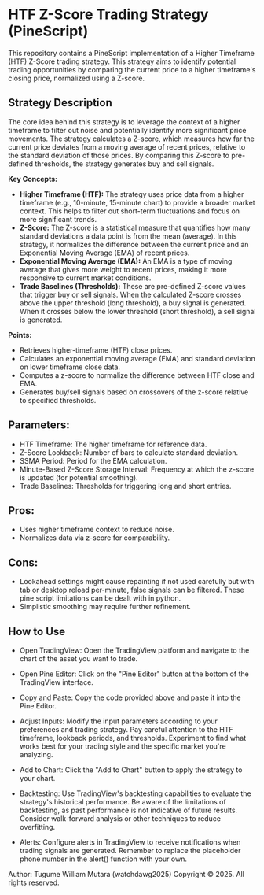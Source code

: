 # HTF Z-Score Trading Strategy (PineScript)

This repository contains a PineScript implementation of a Higher Timeframe (HTF) Z-Score trading strategy.  This strategy aims to identify potential trading opportunities by comparing the current price to a higher timeframe's closing price, normalized using a Z-score.

## Strategy Description

The core idea behind this strategy is to leverage the context of a higher timeframe to filter out noise and potentially identify more significant price movements. The strategy calculates a Z-score, which measures how far the current price deviates from a moving average of recent prices, relative to the standard deviation of those prices.  By comparing this Z-score to pre-defined thresholds, the strategy generates buy and sell signals.

**Key Concepts:**

* **Higher Timeframe (HTF):** The strategy uses price data from a higher timeframe (e.g., 10-minute, 15-minute chart) to provide a broader market context. This helps to filter out short-term fluctuations and focus on more significant trends.
* **Z-Score:** The Z-score is a statistical measure that quantifies how many standard deviations a data point is from the mean (average).  In this strategy, it normalizes the difference between the current price and an Exponential Moving Average (EMA) of recent prices.
* **Exponential Moving Average (EMA):** An EMA is a type of moving average that gives more weight to recent prices, making it more responsive to current market conditions.
* **Trade Baselines (Thresholds):** These are pre-defined Z-score values that trigger buy or sell signals.  When the calculated Z-score crosses above the upper threshold (long threshold), a buy signal is generated. When it crosses below the lower threshold (short threshold), a sell signal is generated.

**Points:**
- Retrieves higher-timeframe (HTF) close prices.
- Calculates an exponential moving average (EMA) and standard deviation on lower timeframe close data.
- Computes a z-score to normalize the difference between HTF close and EMA.
- Generates buy/sell signals based on crossovers of the z-score relative to specified thresholds.

## Parameters:
- HTF Timeframe: The higher timeframe for reference data.
- Z-Score Lookback: Number of bars to calculate standard deviation.
- SSMA Period: Period for the EMA calculation.
- Minute-Based Z-Score Storage Interval: Frequency at which the z-score is updated (for potential smoothing).
- Trade Baselines: Thresholds for triggering long and short entries.

## Pros:
- Uses higher timeframe context to reduce noise.
- Normalizes data via z-score for comparability.

## Cons:
- Lookahead settings might cause repainting if not used carefully but with tab or desktop reload per-minute, false signals can be filtered. These pine script limitations can be dealt with in python.
- Simplistic smoothing may require further refinement.

## How to Use
- Open TradingView: Open the TradingView platform and navigate to the chart of the asset you want to trade.

- Open Pine Editor: Click on the "Pine Editor" button at the bottom of the TradingView interface.

- Copy and Paste: Copy the code provided above and paste it into the Pine Editor.

- Adjust Inputs: Modify the input parameters according to your preferences and trading strategy.  Pay careful attention to the HTF timeframe, lookback periods, and thresholds. Experiment to find what works best for your trading style and the specific market you're analyzing.

- Add to Chart: Click the "Add to Chart" button to apply the strategy to your chart.

- Backtesting:  Use TradingView's backtesting capabilities to evaluate the strategy's historical performance.  Be aware of the limitations of backtesting, as past performance is not indicative of future results. Consider walk-forward analysis or other techniques to reduce overfitting.

- Alerts: Configure alerts in TradingView to receive notifications when trading signals are generated.  Remember to replace the placeholder phone number in the alert() function with your own.

Author: Tugume William Mutara (watchdawg2025)
Copyright © 2025. All rights reserved.
